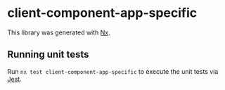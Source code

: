 # client-component-app-specific

This library was generated with [Nx](https://nx.dev).

## Running unit tests

Run `nx test client-component-app-specific` to execute the unit tests via [Jest](https://jestjs.io).
